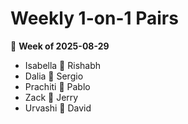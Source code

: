 # Weekly 1-on-1 Pairs
📅 **Week of 2025-08-29**

- Isabella 🤝 Rishabh
- Dalia 🤝 Sergio
- Prachiti 🤝 Pablo
- Zack 🤝 Jerry
- Urvashi 🤝 David
